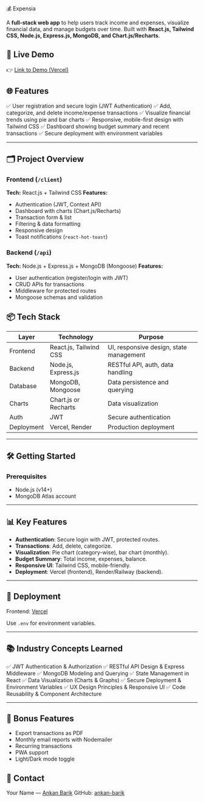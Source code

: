 💰 Expensia


A **full-stack web app** to help users track income and expenses, visualize financial data, and manage budgets over time. Built with **React.js, Tailwind CSS, Node.js, Express.js, MongoDB, and Chart.js/Recharts**.

## 🚀 Live Demo

👉 [Link to Demo (Vercel)](https://grow-wealth-chi.vercel.app/)



## 🌐 Features

✅ User registration and secure login (JWT Authentication)
✅ Add, categorize, and delete income/expense transactions
✅ Visualize financial trends using pie and bar charts
✅ Responsive, mobile-first design with Tailwind CSS
✅ Dashboard showing budget summary and recent transactions
✅ Secure deployment with environment variables

---

## 🗂️ Project Overview

### Frontend (`/client`)

**Tech:** React.js + Tailwind CSS
**Features:**

* Authentication (JWT, Context API)
* Dashboard with charts (Chart.js/Recharts)
* Transaction form & list
* Filtering & data formatting
* Responsive design
* Toast notifications (`react-hot-toast`)


### Backend (`/api`)

**Tech:** Node.js + Express.js + MongoDB (Mongoose)
**Features:**

* User authentication (register/login with JWT)
* CRUD APIs for transactions
* Middleware for protected routes
* Mongoose schemas and validation


## 📦 Tech Stack

| Layer      | Technology             | Purpose                                 |
| ---------- | ---------------------- | --------------------------------------- |
| Frontend   | React.js, Tailwind CSS | UI, responsive design, state management |
| Backend    | Node.js, Express.js    | RESTful API, auth, data handling        |
| Database   | MongoDB, Mongoose      | Data persistence and querying           |
| Charts     | Chart.js or Recharts   | Data visualization                      |
| Auth       | JWT                    | Secure authentication                   |
| Deployment | Vercel, Render         | Production deployment                   |

---

## 🛠️ Getting Started

### Prerequisites

* Node.js (v14+)
* MongoDB Atlas account


---

## 📊 Key Features

* **Authentication**: Secure login with JWT, protected routes.
* **Transactions**: Add, delete, categorize.
* **Visualization**: Pie chart (category-wise), bar chart (monthly).
* **Budget Summary**: Total income, expenses, balance.
* **Responsive UI**: Tailwind CSS, mobile-friendly.
* **Deployment**: Vercel (frontend), Render/Railway (backend).

---

## 🚀 Deployment

Frontend: [Vercel](https://grow-wealth-chi.vercel.app/)

Use `.env` for environment variables.

---

## 📚 Industry Concepts Learned

✅ JWT Authentication & Authorization
✅ RESTful API Design & Express Middleware
✅ MongoDB Modeling and Querying
✅ State Management in React
✅ Data Visualization (Charts & Graphs)
✅ Secure Deployment & Environment Variables
✅ UX Design Principles & Responsive UI
✅ Code Reusability & Component Architecture

---

## 📌 Bonus Features 

* Export transactions as PDF
* Monthly email reports with Nodemailer
* Recurring transactions
* PWA support
* Light/Dark mode toggle



## 📧 Contact

Your Name — [Ankan Barik](mailto:ankanbarik2004@gmail.com)
GitHub: [ankan-barik](https://github.com/ankan-barik)

